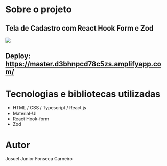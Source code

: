 # Sobre o projeto

## Tela de Cadastro com React Hook Form e Zod
<img src="https://www.datocms-assets.com/115877/1712789321-capturar.png" target="_blank">


## Deploy: https://master.d3bhnpcd78c5zs.amplifyapp.com/

# Tecnologias e bibliotecas utilizadas

- HTML / CSS / Typescript / React.js
- Material-UI
- React Hook-form
- Zod

# Autor

Josuel Junior Fonseca Carneiro
